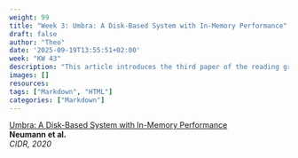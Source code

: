 ```yaml
---
weight: 99 
title: "Week 3: Umbra: A Disk-Based System with In-Memory Performance"
draft: false
author: "Theo"
date: '2025-09-19T13:55:51+02:00'
week: "KW 43"
description: "This article introduces the third paper of the reading group."
images: []
resources:
tags: ["Markdown", "HTML"]
categories: ["Markdown"]
---
```


[Umbra: A Disk-Based System with In-Memory Performance](https://db.in.tum.de/~freitag/papers/p29-neumann-cidr20.pdf)  
**Neumann et al.**  
*CIDR, 2020*

